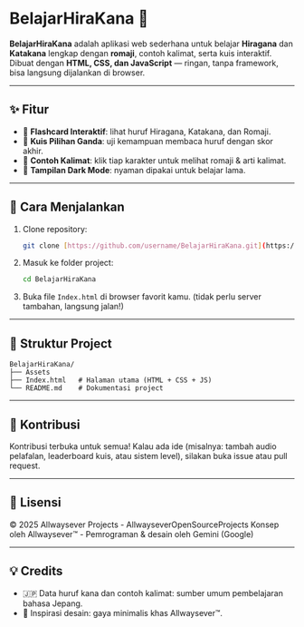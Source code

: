 # BelajarHiraKana 🎌

**BelajarHiraKana** adalah aplikasi web sederhana untuk belajar **Hiragana** dan **Katakana** lengkap dengan **romaji**, contoh kalimat, serta kuis interaktif.
Dibuat dengan **HTML, CSS, dan JavaScript** — ringan, tanpa framework, bisa langsung dijalankan di browser.

---

## ✨ Fitur

* 📖 **Flashcard Interaktif**: lihat huruf Hiragana, Katakana, dan Romaji.
* 🎯 **Kuis Pilihan Ganda**: uji kemampuan membaca huruf dengan skor akhir.
* 📝 **Contoh Kalimat**: klik tiap karakter untuk melihat romaji & arti kalimat.
* 🎨 **Tampilan Dark Mode**: nyaman dipakai untuk belajar lama.

---

## 🚀 Cara Menjalankan

1.  Clone repository:
    ```bash
    git clone [https://github.com/username/BelajarHiraKana.git](https://github.com/username/BelajarHiraKana.git)
    ```
2.  Masuk ke folder project:
    ```bash
    cd BelajarHiraKana
    ```
3.  Buka file `Index.html` di browser favorit kamu. (tidak perlu server tambahan, langsung jalan!)

---

## 📂 Struktur Project

```
BelajarHiraKana/
├── Assets
├── Index.html   # Halaman utama (HTML + CSS + JS)
└── README.md    # Dokumentasi project
```

---

## 🤝 Kontribusi

Kontribusi terbuka untuk semua! Kalau ada ide (misalnya: tambah audio pelafalan, leaderboard kuis, atau sistem level), silakan buka issue atau pull request.

---

## 📜 Lisensi

© 2025 Allwaysever Projects - AllwayseverOpenSourceProjects
Konsep oleh Allwaysever™ - Pemrograman & desain oleh Gemini (Google)

---

## 💡 Credits

* 🇯🇵 Data huruf kana dan contoh kalimat: sumber umum pembelajaran bahasa Jepang.
* 🎨 Inspirasi desain: gaya minimalis khas Allwaysever™.
